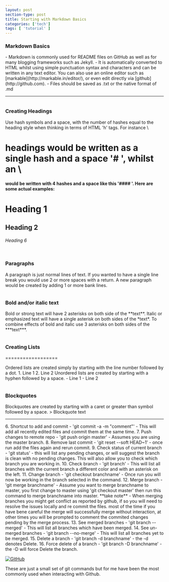 ```yaml
---
layout: post
section-type: post
title: Starting with Markdown Basics
categories: ['tech']
tags: [ 'tutorial' ]
---
```





### Markdown Basics
<span class="left-justified">
- Markdown is commonly used for README files on GitHub as well as for many blogging frameworks such as Jekyll.  
- It is automatically converted to HTML whilst using simple punctuation syntax and characters and can be written in any text editor. You can also use an online editor such as [markable](http://markable.in/editor/), or even edit directly via [github](http://github.com).  
- Files should be saved as .txt or the native format of .md</span>  

<hr />

<pre><code></code></pre>

### Creating Headings
<span class="left-justified">
Use hash symbols and a space, with the number of hashes equal to the heading style when thinking in terms of HTML 'h' tags. For instance \<h1> headings would be written as a single hash and a space '# ', whilst an \<h4> would be written with 4 hashes and a space like this '#### '.  
Here are some actual examples:
</span>  

# Heading 1

## Heading 2

###### Heading 6
<pre><code></code></pre>

### Paragraphs
<span class="left-justified">
A paragraph is just normal lines of text.  
If you wanted to have a single line break you would use 2 or more spaces with a return.  
A new paragraph would be created by adding 1 or more bank lines.
</span>  
<pre><code></code></pre>  


### Bold and/or italic text
<span class="left-justified">
Bold or strong text will have 2 asterisks on both side of the **text**.  
Italic or emphasized text will have a single asterisk on both sides of the *text*.  </span>
<span class="left-justified">
To combine effects of bold and italic use 3 asterisks on both sides of the ***text***.
</span>  
<pre><code></code></pre>

### Creating Lists
==================   

<span class="left-justified">
Ordered lists are created simply by starting with the line number followed by a dot.
</span>
1. Line 1
2. Line 2  

<span class="left-justified">
Unordered lists are created by starting with a hyphen followed by a space.
</span>
- Line 1
- Line 2  
<pre><code></code></pre>

### Blockquotes
<span class="left-justified">
Blockquotes are created by starting with a caret or greater than symbol followed by a space.
</span>
> Blockquote text


---


<span class="left-justified">
6. Shortcut to add and commit - '<span class="blue">git commit -a -m "comment"</span>' - This will add all recently edited files and commit them at the same time.
</span>

<span class="left-justified">
7. Push changes to remote repo - '<span class="blue">git push origin master</span>' - Assumes you are using the master branch.
</span>

<span class="left-justified">
8. Remove last commit - '<span class="blue">git reset --soft HEAD~1</span>' - once run add the files again and rerun commit.
</span>

<span class="left-justified">
9. Check status of current branch - '<span class="blue">git status</span>' - this will list any pending changes, or will suggest the branch is clean with no pending changes. This will also allow you to check which branch you are working in.
</span>

<span class="left-justified">
10. Check branch - '<span class="blue">git branch</span>' - This will list all branches with the current branch a different color and with an asterisk on the left.
</span>

<span class="left-justified">
11. Change branch - '<span class="blue">git checkout branchname</span>' - Once run you will now be working in the branch selected in the command.
</span>

<span class="left-justified">
12. Merge branch - '<span class="blue">git merge branchname</span>' - Assume you want to merge branchname to master, you first change to master using 'git checkout master' then run this command to merge branchname into master. **take note** - When merging branches you might get conflict as reported by github, if so you will need to resolve the issues locally and re commit the files. most of the time if you have bene careful the merge will successfully merge without interaction, at other times you will be prompted to comment the commited changes pending by the merge process.
</span>

<span class="left-justified">
13. See merged branches - '<span class="blue">git branch --merged</span>' - This will list all branches which have been merged.
</span>

<span class="left-justified">
14. See un-merged branches - '<span class="blue">git branch --no-merge</span>' - This will list all branches yet to be merged.
</span>

<span class="left-justified">
15. Delete a branch - '<span class="blue">git branch -d branchname</span>' - the -d denotes Delete.
</span>

<span class="left-justified">
16. Force delete of a branch - '<span class="blue">git branch -D branchname</span>' - the -D will force Delete the branch.
</span>

[![GitHub](../../../../../../img/labtocat.png)](http://github.com)


These are just a small set of git commands but for me have been the most commonly used when interacting with Github.
